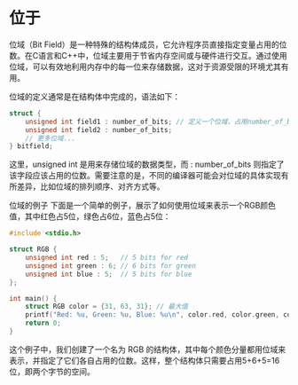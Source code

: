 # 位于

位域（Bit Field）是一种特殊的结构体成员，它允许程序员直接指定变量占用的位数。在C语言和C++中，位域主要用于节省内存空间或与硬件进行交互。通过使用位域，可以有效地利用内存中的每一位来存储数据，这对于资源受限的环境尤其有用。

位域的定义通常是在结构体中完成的，语法如下：

```cpp
struct {
    unsigned int field1 : number_of_bits; // 定义一个位域，占用number_of_bits位
    unsigned int field2 : number_of_bits;
    // 更多位域...
} bitfield;
```

这里，unsigned int 是用来存储位域的数据类型，而 : number_of_bits 则指定了该字段应该占用的位数。需要注意的是，不同的编译器可能会对位域的具体实现有所差异，比如位域的排列顺序、对齐方式等。

位域的例子
下面是一个简单的例子，展示了如何使用位域来表示一个RGB颜色值，其中红色占5位，绿色占6位，蓝色占5位：

```cpp
#include <stdio.h>

struct RGB {
    unsigned int red : 5;   // 5 bits for red
    unsigned int green : 6; // 6 bits for green
    unsigned int blue : 5;  // 5 bits for blue
};

int main() {
    struct RGB color = {31, 63, 31}; // 最大值
    printf("Red: %u, Green: %u, Blue: %u\n", color.red, color.green, color.blue);
    return 0;
}
```

这个例子中，我们创建了一个名为 RGB 的结构体，其中每个颜色分量都用位域来表示，并指定了它们各自占用的位数。这样，整个结构体只需要占用5+6+5=16 位，即两个字节的空间。








